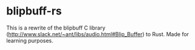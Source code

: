 blipbuff-rs
====

This is a rewrite of the blipbuff C library (http://www.slack.net/~ant/libs/audio.html#Blip_Buffer) to Rust. Made for learning purposes.
